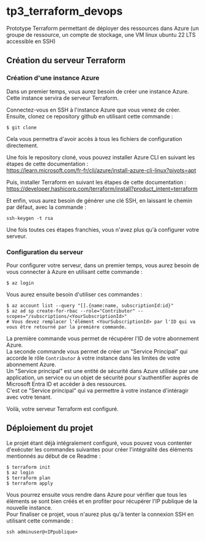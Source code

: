 # tp3_terraform_devops

Prototype Terraform permettant de déployer des ressources dans Azure (un groupe de ressource, un compte de stockage, une VM linux ubuntu 22 LTS accessible en SSH)

## Création du serveur Terraform

### Création d'une instance Azure

Dans un premier temps, vous aurez besoin de créer une instance Azure. Cette instance servira de serveur Terraform.

Connectez-vous en SSH à l'instance Azure que vous venez de créer. Ensuite, clonez ce repository github en utilisant cette commande : 

```
$ git clone 
```

Cela vous permettra d'avoir accès à tous les fichiers de configuration directement.

Une fois le repository cloné, vous pouvez installer Azure CLI en suivant les étapes de cette documentation : <br />
https://learn.microsoft.com/fr-fr/cli/azure/install-azure-cli-linux?pivots=apt

Puis, installer Terraform en suivant les étapes de cette documentation : <br />
https://developer.hashicorp.com/terraform/install?product_intent=terraform

Et enfin, vous aurez besoin de générer une clé SSH, en laissant le chemin par défaut, avec la commande : 

```
ssh-keygen -t rsa
```

Une fois toutes ces étapes franchies, vous n'avez plus qu'à configurer votre serveur.

### Configuration du serveur

Pour configurer votre serveur, dans un premier temps, vous aurez besoin de vous connecter à Azure en utilisant cette commande : 

```
$ az login
```

Vous aurez ensuite besoin d'utiliser ces commandes : 

```
$ az account list --query "[].{name:name, subscriptionId:id}"
$ az ad sp create-for-rbac --role="Contributor" --scopes="/subscriptions/<YourSubscriptionId>"
# Vous devez remplacer l'élément <YourSubscriptionId> par l'ID qui va vous être retourné par la première commande.
```
La première commande vous permet de récupérer l'ID de votre abonnement Azure. <br />
La seconde commande vous permet de créer un "Service Principal" qui accorde le rôle `Contributor` à votre instance dans les limites de votre abonnement Azure. <br />
Un "Service principal" est une entité de sécurité dans Azure utilisée par une application, un service ou un objet de sécurité pour s'authentifier auprès de Microsoft Entra ID 
et accéder à des ressources. <br />
C'est ce "Service principal" qui va permettre à votre instance d'intéragir avec votre tenant.

Voilà, votre serveur Terraform est configuré.

## Déploiement du projet

Le projet étant déjà intégralement configuré, vous pouvez vous contenter d'exécuter les commandes suivantes pour créer l'intégralité des éléments mentionnés au début de ce Readme : 

```
$ terraform init
$ az login
$ terraform plan
$ terraform apply
```

Vous pourrez ensuite vous rendre dans Azure pour vérifier que tous les éléments se sont bien créés et en profiter pour récupérer l'IP publique de la nouvelle instance. <br />
Pour finaliser ce projet, vous n'aurez plus qu'à tenter la connexion SSH en utilisant cette commande : 

```
ssh adminuser@<IPpublique>
```

